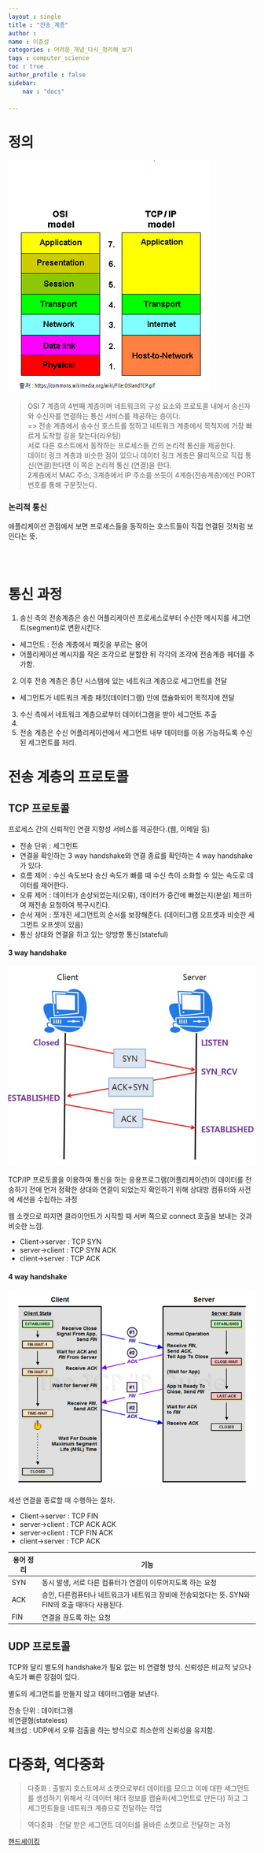```yaml
---
layout : single
title : "전송_계층"
author : 
name : 이준성
categories : 어려운_개념_다시_정리해_보기
tags : computer_science
toc : true
author_profile : false
sidebar:
    nav : "docs"

---
```




# 정의
 ![TCP/IP4계층](/assets/images/TCP_IP_4계층.png) 


 > OSI 7 계층의 4번째 계층이며 네트워크의 구성 요소와 프로토콜 내에서 송신자와 수신자를 연결하는 통신 서비스를 제공하는 층이다.<br>
 > => 전송 계층에서 송수신 호스트를 정하고 네트워크 계층에서 목적지에 가장 빠르게 도착할 길을 찾는다(라우팅)<br>
 > 서로 다른 호스트에서 동작하는 프로세스들 간의 논리적 통신을 제공한다. <BR>
 > 데이터 링크 계층과 비슷한 점이 있으나 데이터 링크 계층은 물리적으로 직접 통신(연결)한다면 이 쪽은 논리적 통신 (연결)을 한다. <BR>
 > 2계층에서 MAC 주소, 3계층에서 IP 주소를 쓰듯이 4계층(전송계층)에선 PORT 번호를 통해 구분짓는다.<BR>

  ### 논리적 통신
   애플리케이션 관점에서 보면 프로세스들을 동작하는 호스트들이 직접 연결된 것처럼 보인다는 뜻.

<br>
<br>

# 통신 과정

1. 송신 측의 전송계층은 송신 어플리케이션 프로세스로부터 수신한 메시지를 세그먼트(segment)로 변환시킨다.

- 세그먼트 : 전송 계층에서 패킷을 부르는 용어
- 어플리케이션 메시지를 작은 조각으로 분할한 뒤 각각의 조각에 전송계층 헤더를 추가함.

2. 이후 전송 계층은 종단 시스템에 있는 네트워크 계층으로 세그먼트를 전달<br>
- 세그먼트가 네트워크 계층 패킷(데이터그램) 안에 캡슐화되어 목적지에 전달<br>

3. 수신 측에서 네트워크 계층으로부터 데이터그램을 받아 세그먼트 추출<br>
4. 
5. 전송 계층은 수신 어플리케이션에서 세그먼트 내부 데이터를 이용 가능하도록 수신된 세그먼트를 처리.<br>

# 전송 계층의 프로토콜

## TCP 프로토콜

프로세스 간의 신뢰적인 연결 지향성 서비스를 제공한다.(웹, 이메일 등)

- 전송 단위 : 세그먼트
- 연결을 확인하는 3 way handshake와 연결 종료를 확인하는 4 way handshake가 있다.
- 흐름 제어 : 수신 속도보다 송신 속도가 빠를 때 수신 측이 소화할 수 있는 속도로 데이터를 제어한다.
- 오류 제어 : 데이터가 손상되었는지(오류), 데이터가 중간에 빠졌는지(분실) 체크하여 재전송 요청하여 복구시킨다.
- 순서 제어 : 쪼개진 세그먼트의 순서를 보장해준다. (데이터그램 오프셋과 비슷한 세그먼트 오프셋이 있음)
- 통신 상대와 연결을 하고 있는 양방향 통신(stateful)

#### 3 way handshake

![이미지](/assets/images/3_way_handshake.png)

TCP/IP 프로토콜을 이용하여 통신을 하는 응용프로그램(어플리케이션)이 데이터를 전송하기 전에 먼저 정확한 상대와 연결이 되었는지 확인하기 위해 상대방 컴퓨터와 사전에 세션을 수립하는 과정<BR>

웹 소캣으로 따지면 클라이언트가 시작할 때 서버 쪽으로 connect 호출을 보내는 것과 비슷한 느낌.<br>


- Client->server : TCP SYN
- server->client : TCP SYN ACK
- client->server : TCP ACK



#### 4 way handshake


![이미지](/assets/images/4_way_handshake.png)

세션 연결을 종료할 때 수행하는 절차.

- Client->server : TCP FIN
- server->client : TCP ACK ACK
- server->client : TCP FIN ACK
- client->server : TCP ACK

|용어 정리|기능|
|----|----|
|SYN|동시 발생, 서로 다른 컴퓨터가 연결이 이루어지도록 하는 요청|
|ACK|승인, 다른컴퓨터나 네트워크가 네트워크 장비에 전송되었다는 뜻. SYN와 FIN의 호출 때마다 사용된다.|
|FIN|연결을 끊도록 하는 요청|

## UDP 프로토콜

TCP와 달리 별도의 handshake가 필요 없는 비 연결형 방식. 신뢰성은 비교적 낮으나 속도가 빠른 장점이 있다.<br>

별도의 세그먼트를 만들지 않고 데이터그램을 보낸다.

전송 단위 : 데이터그램<br>
비연결형(stateless)<br>
체크섬 : UDP에서 오류 검출을 하는 방식으로 최소한의 신뢰성을 유지함. 



# 다중화, 역다중화

> 다중화 : 출발지 호스트에서 소켓으로부터 데이터를 모으고 이에 대한 세그먼트를 생성하기 위해서 각 데이터 헤더 정보를 캡슐화(세그먼트로 만든다) 하고 그 세그먼트들을 네트워크 계층으로 전달하는 작업


> 역다중화 : 전달 받은 세그먼트 데이터를 올바른 소켓으로 전달하는 과정 



[핸드셰이킹](https://mindnet.tistory.com/entry/%EB%84%A4%ED%8A%B8%EC%9B%8C%ED%81%AC-%EC%89%BD%EA%B2%8C-%EC%9D%B4%ED%95%B4%ED%95%98%EA%B8%B0-22%ED%8E%B8-TCP-3-WayHandshake-4-WayHandshake)